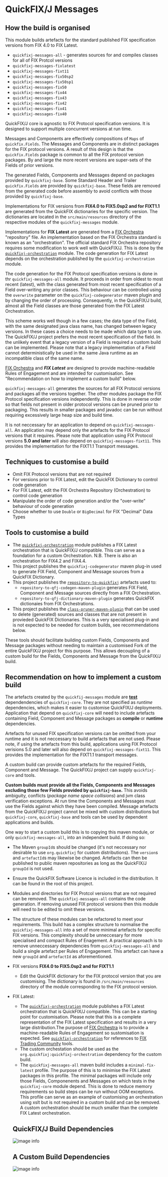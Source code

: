 # QuickFIX/J Messages

## How the build is organised

This module builds artefacts for the standard published FIX specification versions from FIX 4.0 to FIX Latest. 

* ```quickfixj-messages-all``` - generates sources for and compiles classes for all of FIX Protcol versions
* ```quickfixj-messages-fixlatest```
* ```quickfixj-messages-fixt11```
* ```quickfixj-messages-fix50sp2```
* ```quickfixj-messages-fix50sp1```
* ```quickfixj-messages-fix50```
* ```quickfixj-messages-fix44```
* ```quickfixj-messages-fix43```
* ```quickfixj-messages-fix42```
* ```quickfixj-messages-fix41```
* ```quickfixj-messages-fix40```

QuickFIX/J core is agnostic to FIX Protocol specification versions. It is designed to support multiple concurrent versions at run time. 

Messages and Components are effectively compositions of ```Maps``` of ```quickfix.Fields```.
The Messages and Components are in distinct packages for the FIX protocol versions. A result of this design is that the ```quickfix.Fields``` package is common to all the FIX protocol version packages. By and large the more recent versions are super-sets of the Fields of prior versions.

The generated Fields, Components and Messages depend on packages provided by ```quickfixj-base```. Some Standard Header and Trailer ```quickfix.Fields``` are provided by  ```quickfixj-base```. These fields are removed from the generated code before assembly to avoid conflicts with those provided by ```quickfixj-base```.

Implementations for FIX versions from **FIX4.0 to FIX5.0sp2 and for FIXT1.1** are generated from the QuickFIX dictionaries for the specific version. The dictionaries are located in the ```src/main/resources``` directory of the respective modules of the ```quickfixj-messages``` module.

Implementations for **FIX Latest** are generated from a [FIX Orchestra](https://www.fixtrading.org/standards/fix-orchestra/) "repository" file. An implementation based on the FIX Orchestra standard is known as an "orchestration". The official standard FIX Orchestra repository requires some modification to work well with QuickFIX/J. This is done by the [```quickfixj-orchestration```](../quickfixj-orchestration/readme.md) module. The code generation for FIX Latest depends on the orchestration published by the ```quickfixj-orchestration``` module.

The code generation for the FIX Protocol specification versions is done in thr ```quickfixj-messages-all``` module. It proceeds in order from oldest to most recent (latest), with the class generated from most recent specification of a Field over-writing any prior classes. This behaviour can be controlled using the ```overwrite``` parameter on the ```quickfixj-codegenerator``` maven plugin and by changing the order of processing.
Consequently, in the QuickFIX/J build, almost all the Field classes are those generated from the FIX Latest Orchestration. 

This scheme works well though in a few cases; the data type of the Field, with the same designated java class name, has changed between legacy versions. In these cases a choice needs to be made which data type to use. The QuickFIX/J project prefers the most recent specification of the field. In the unlikely event that a legacy version of a Field is required a custom build can be implemented. Please note that a legacy implementation of a Field cannot deterministically be used in the same Java runtime as an incompatible class of the same name.

[FIX Orchestra](https://www.fixtrading.org/standards/fix-orchestra/) and ***FIX Latest*** are designed to provide machine-readable Rules of Engagement and are intended for customisation. See "Recommendation on how to implement a custom build" below.

```quickfixj-messages-all``` generates the sources for all FIX Protocol versions and packages all the versions together. The other modules package the FIX Protocol specification versions independently. This is done in reverse order so that fields not present in older protocol versions can be pruned prior to packaging. This results in smaller packages and javadoc can be run without requiring excessively large heap size and build time.

It is not neccessary for an application to depend on ```quickfixj-messages-all```. An application may depend only the artefacts for the FIX Protocol versions that it requires. Please note that application using FIX Protocol versions **5.0 and later** will also depend on ```quickfixj-messages-fixt11```. This provides the implementation for the FIXT1.1 Transport messages.

## Techniques to customise a build

* Omit FIX Protocol versions that are not required
* For versions prior to FIX Latest, edit the QuickFIX Dictionary to control code generation
* For FIX Latest, edit the FIX Orchestra Repository (Orchestration) to control code generation
* Manipulate the order of code generation and/or the "over-write" behaviour of code generation
* Choose whether to use ```Double``` or ```BigDecimal``` for FIX "Decimal" Data Types 

## Tools to customise a build
* The [```quickfixj-orchestration```](../quickfixj-orchestration/readme.md) module publishes a FIX Latest orchestration that is QuickFIX/J compatible. This can serve as a foundation for a custom Orchestration. N.B. There is also an orchestration for FIX4.2 and FIX4.4.
* This project publishes the ```quickfixj-codegenerator``` maven plug-in used to generate FIX Field, Component and Message sources from a QuickFIX Dictionary. 
* This project publishes the [```repository-to-quickfixj```](../repository-to-quickfixj-parent/readme.md) artefacts used to:  
  * ```repository-to-qfj-codegen-maven-plugin``` generates FIX Field, Component and Message sources directly from a FIX Orchestration. 
  * ```repository-to-qfj-dictionary-maven-plugin``` generates QuickFIX dictionaies from FIX Orchestrations. 
* This project publishes the [```class-pruner-maven-plugin```](../class-pruner-maven-plugin/readme.md) that can be used to delete (generated) sources and classes that are not present in provieded QuickFIX Dictionaries. This is a very specialised plug-in and is not expected to be needed for custom builds, see recommendations below.

These tools should facilitate building custom Fields, Components and Message packages without needing to maintain a customised Fork of the entire QuickFIX/J project for this purpose. This allows decoupling of a custom build for the Fields, Components and Message from the QuickFIX/J build.

## Recommendation on how to implement a custom build

The artefacts created by the ```quickfij-messages``` module are <u>**test**</u> dependendencies of ```quickfixj-core```. They are not specified as _runtime_ dependencies, which makes it easier to customise QuickFIX/J deployments. Application that depend on ```quickfixj-core```  will need to include artefacts containing Field, Component and Message packages  as **compile** or **runtime** dependencies.

Artefacts for unused FIX specification versions can be omitted from your runtime and it is not neccessary to build artefacts that are not used. Please note, if using the artefacts from this build, applications using FIX Protocol verisions 5.0 and later will also depend on ```quickfixj-messages-fixt11```. This provides the implementation for the FIXT1.1 transport messages.

A custom build can provide custom artefacts for the required Fields, Component and Message. The QuickFIX/J project can supply  ```quickfixj-core``` and tools.

**Custom builds must provide all the Fields, Components and Messages excluding those few Fields provided by ```quickfixj-base```.**  This avoids ambiguity, conflicts (*package name space collisions*) and jvm class verification exceptions. At run time the Components and Messages must use the Fields against which they have been compiled. Message artefacts from the QuickFIX/J project cannot be mixed with custom distributions but ```quickfixj-core```, ```quickfixj-base``` and tools can be used by dependent applications and builds.

One way to start a custom build this is to copying this maven module, or only ```quickfixj-messages-all```, into an independent build. If doing so:
* The Maven ```groupId```s should be changed (it's not neccessary nor desirable to use ```org.quickfixj``` for custom distributions). The ```version```s and ```artefactId```s may likewise be changed. Artefacts can then be published to public maven repositories as long as the QuickFIX/J ```groupId``` is not used. 
* Ensure the QuickFIX Software Licence is included in the distribution. It can be found in the root of this project.
* Modules and directories for FIX Protcol versions that are not required can be removed. The ```quickfixj-messages-all``` contains the code generation. If removing unused FIX protocol versions then this module will need to be edited to omit these versions.
* The structure of these modules can be refactored to meet your requirements. This build has a complex structure to normalise the ```quickfixj-messages-all``` into a set of more minimal artefacts for specific FIX versions. This complexity should be unneccesary for more specialised and compact Rules of Enagement. A practical approach is to remove unneccessary dependencies from ```quickfixj-messages-all``` and build a single artefact per Rules of Engagement. This artefact can have a new ```groupId``` and ```artefactId``` as aforementioned.
* FIX versions **FIX4.0 to FIX5.0sp2 and for FIXT1.1**
  * Edit the QuickFIX dictionary for the FIX protocol version that you are customising. The dictionary is found in ```/src/main/resources``` directory of the module corresponding to the FIX protocol version.
* FIX Latest:
  * The [```quickfixj-orchestration```](../quickfixj-orchestration/readme.md) module publishes a FIX Latest orchestration that is QuickFIX/J compatible. This can be a starting point for customisation. Please note that this is a complete representation of the FIX Latest specification and results in a very large distribution.The purpose of [FIX Orchestra](https://www.fixtrading.org/standards/fix-orchestra/) is to provide a machine-readable Rules of Engagement so sustomisation is expected. See [```quickfixj-orchestration```](../quickfixj-orchestration/readme.md) for references to [FIX Trading Community](https://www.fixtrading.org/) tools.
  * The custom orchestation should be used as the ```org.quickfixj:quickfixj-orchestration``` dependency for the custom build.
  * The ```quickfixj-messages-all``` maven build includes a ```minimal-fix-latest``` profile. The purpose of this is to minimise the FIX Latest packages in this profile. The minimal packages will include only those Fields, Componenents and Messages on which tests in the ```quickfixj-core``` module depend. This is done to reduce memory requirements so build steps can be run without OOM exceptions. This profile can serve as an example of customising an orchestration using xslt but is not required in a custom build and can be removed. A custom orchestration should be much smaller than the complete FIX Latest orchestration.

  ## QuickFIX/J Build Dependencies

  ![image info](./qfj_build_dependencies.png)

  ## A Custom Build Dependencies

  ![image info](./custom_build_dependencies.png)
  
